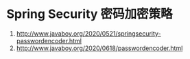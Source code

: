# Spring Security 密码加密策略

1. http://www.javaboy.org/2020/0521/springsecurity-passwordencoder.html
2. http://www.javaboy.org/2020/0618/passwordencoder.html